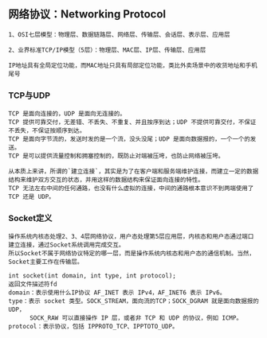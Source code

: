 
## 网络协议：Networking Protocol

    1、OSI七层模型：物理层、数据链路层、网络层、传输层、会话层、表示层、应用层
    
    2、业界标准TCP/IP模型（5层）：物理层、MAC层、IP层、传输层、应用层

    IP地址具有全局定位功能，而MAC地址只具有局部定位功能，类比外卖场景中的收货地址和手机尾号
    
### TCP与UDP
    TCP 是面向连接的，UDP 是面向无连接的。
    TCP 提供可靠交付，无差错、不丢失、不重复、并且按序到达；UDP 不提供可靠交付，不保证不丢失，不保证按顺序到达。
    TCP 是面向字节流的，发送时发的是一个流，没头没尾；UDP 是面向数据报的，一个一个的发送。
    TCP 是可以提供流量控制和拥塞控制的，既防止对端被压垮，也防止网络被压垮。
    
    从本质上来讲，所谓的`建立连接`，其实是为了在客户端和服务端维护连接，而建立一定的数据结构来维护双方交互的状态，并用这样的数据结构来保证面向连接的特性。
    TCP 无法左右中间的任何通路，也没有什么虚拟的连接，中间的通路根本意识不到两端使用了 TCP 还是 UDP。
    
### Socket定义
    
    操作系统内核态处理2、3、4层网络协议，用户态处理第5层应用层，内核态和用户态通过端口建立连接，通过Socket系统调用完成交互。
    所以Socket不属于网络协议特定的哪一层，而是操作系统内核态和用户态的通信机制。当然，Socket主要工作在传输层。
    
    int socket(int domain, int type, int protocol);
    返回文件描述符fd
    domain：表示使用什么IP协议 AF_INET 表示 IPv4，AF_INET6 表示 IPv6。
    type：表示 socket 类型。SOCK_STREAM，面向流的TCP；SOCK_DGRAM 就是面向数据报的UDP，
          SOCK_RAW 可以直接操作 IP 层，或者非 TCP 和 UDP 的协议，例如 ICMP。
    protocol：表示协议，包括 IPPROTO_TCP、IPPTOTO_UDP。
    

    